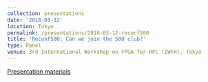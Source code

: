 ```yaml
---
collection: presentations
date: '2018-03-12'
location: Tokyo
permalink: /presentations/2018-03-12-reconf500
title: 'Reconf500: Can we join the 500 club?'
type: Panel
venue: 3rd International Workshop on FPGA for HPC (IWFH), Tokyo
---
```


[Presentation materials](https://www.ccs.tsukuba.ac.jp/hpc-iwfh/)
